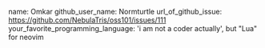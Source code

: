 name: Omkar
github_user_name: Normturtle
url_of_github_issue: https://github.com/NebulaTris/oss101/issues/111
your_favorite_programming_language: 'i am not a coder actually', but "Lua" for neovim 
